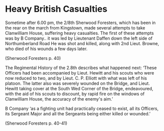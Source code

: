 # Heavy British Casualties

Sometime after 6.00 pm, the 2/8th Sherwood Foresters, which has been in the rear
on the march from Kingstown, made several attempts to take Clanwilliam House,
suffering heavy casualties. The first of these attempts was by B Company.. it
was led by Lieutenant Daffen down the left side of Northumberland Road He was
shot and killed, along with 2nd Lieut. Browne, who died of his wounds a few days
later. 

(Sherwood Foresters p. 40)

The Regimental History of the 2.8th describes what happened next: ‘These
Officers had been accompanied by Lieut. Hewitt and his scouts who were now
reduced to two, and by Lieut. C. P. Elliott with what was left of his platoon.
The latter also was severely wounded on the Bridge, and Lieut. Hewitt taking
cover at the South Wed Corner of the Bridge, endeavoured, with the aid of his
scouts to discount, by rapid fire on the windows of Clanwilliam House, the
accuracy of the enemy's aim.’

B Company ‘as a fighting unit had practically ceased to exist, all its Officers,
its Sergeant Major and all the Sergeants being either killed or wounded.’ 

(Sherwood Foresters p. 40-41)

